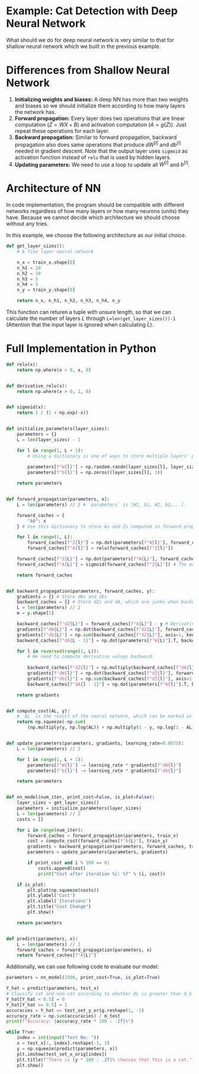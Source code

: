 # Example: Cat Detection with Deep Neural Network

What should we do for deep neural network is very similar to that for shallow neural network which we built in the previous example.

# Differences from Shallow Neural Network

1. **Initializing weights and biases:** A deep NN has more than two weights and biases so we should initialize them according to how many layers the network has. 
2. **Forward propagation:** Every layer does two operations that are linear computation ($Z=WX+B$) and activation computation ($A=g(Z)$). Just repeat these operations for each layer.
3. **Backward propagation:** Similar to forward propagation, backward propagation also does same operations that produce $dW^{[l]}$ and $db^{[l]}$ needed in gradient descent. Note that the output layer uses `sigmoid` as activation function instead of `relu` that is used by hidden layers.
4. **Updating parameters:** We need to use a loop to update all $W^{[l]}$ and $b^{[l]}$.

# Architecture of NN

In code implementation, the program should be compatible with different networks regardless of how many layers or how many neurons (units) they have. Because we cannot decide which architecture we should choose without any tries.

In this example, we choose the following architecture as our initial choice.

```python
def get_layer_sizes():
    # A five layer neural network

    n_x = train_x.shape[0]
    n_h1 = 20
    n_h2 = 10
    n_h3 = 5
    n_h4 = 3
    n_y = train_y.shape[0]

    return n_x, n_h1, n_h2, n_h3, n_h4, n_y
```

This function can returen a tuple with unsure length, so that we can calculate the number of layers $L$ through `L=len(get_layer_sizes())-1` (Attention that the input layer is ignored when calculating $L$).

# Full Implementation in Python

```python
def relu(x):
    return np.where(x > 0, x, 0)


def derivative_relu(x):
    return np.where(x > 0, 1, 0)


def sigmoid(x):
    return 1 / (1 + np.exp(-x))


def initialize_parameters(layer_sizes):
    parameters = {}
    L = len(layer_sizes) - 1

    for l in range(1, L + 1):
      	# Using a dictionary is one of ways to store multiple layers' parameters or caches.
        
        parameters[f"W{l}"] = np.random.randn(layer_sizes[l], layer_sizes[l - 1]) / np.sqrt(layer_sizes[l - 1]) # Divide the square root of the matrix's row size to shrink the value of matrix mulplication.
        parameters[f"b{l}"] = np.zeros((layer_sizes[l], 1))

    return parameters


def forward_propagation(parameters, x):
    L = len(parameters) // 2 # `parameters` is [W1, b1, W2, b2,...].

    forward_caches = {
        "A0": x
    } # Use this dictionary to store As and Zs computed in forward propagation.

    for l in range(1, L):
        forward_caches[f"Z{l}"] = np.dot(parameters[f"W{l}"], forward_caches[f"A{l - 1}"]) + parameters[f"b{l}"]
        forward_caches[f"A{l}"] = relu(forward_caches[f"Z{l}"])

    forward_caches[f"Z{L}"] = np.dot(parameters[f"W{L}"], forward_caches[f"A{L - 1}"]) + parameters[f"b{L}"]
    forward_caches[f"A{L}"] = sigmoid(forward_caches[f"Z{L}"]) # The output layer uses sigmoid.

    return forward_caches


def backward_propagation(parameters, forward_caches, y):
    gradients = {} # Store dWs and dbs
    backward_caches = {} # Store dZs and dA, which are junks when backward propagation finished.
    L = len(parameters) // 2
    m = y.shape[1]

    backward_caches[f"dZ{L}"] = forward_caches[f"A{L}"] - y # Derivative of (dJ/dA)*(dA/dZ), where `J` is cost function and `A` is sigmoid.
    gradients[f"dW{L}"] = np.dot(backward_caches[f"dZ{L}"], forward_caches[f"A{L - 1}"].T) / m
    gradients[f"db{L}"] = np.sum(backward_caches[f"dZ{L}"], axis=1, keepdims=True) / m
    backward_caches[f"dA{L - 1}"] = np.dot(parameters[f"W{L}"].T, backward_caches[f"dZ{L}"])

    for l in reversed(range(1, L)):
      	# We need to compute derivative values backward.
        
        backward_caches[f"dZ{l}"] = np.multiply(backward_caches[f"dA{l}"], derivative_relu(forward_caches[f"Z{l}"]))
        gradients[f"dW{l}"] = np.dot(backward_caches[f"dZ{l}"], forward_caches[f"A{l - 1}"].T) / m
        gradients[f"db{l}"] = np.sum(backward_caches[f"dZ{l}"], axis=1, keepdims=True) / m
        backward_caches[f"dA{l - 1}"] = np.dot(parameters[f"W{l}"].T, backward_caches[f"dZ{l}"])

    return gradients


def compute_cost(AL, y):
  	# `AL` is the result of the neural network, which can be marked as "y hat" in math formulas.
    return np.squeeze(-np.sum(
        (np.multiply(y, np.log(AL)) + np.multiply(1 - y, np.log(1 - AL)))) / m_train)


def update_parameters(parameters, gradients, learning_rate=0.0075):
    L = len(parameters) // 2

    for l in range(1, L + 1):
        parameters[f"W{l}"] -= learning_rate * gradients[f"dW{l}"]
        parameters[f"b{l}"] -= learning_rate * gradients[f"db{l}"]

    return parameters


def nn_model(num_iter, print_cost=False, is_plot=False):
    layer_sizes = get_layer_sizes()
    parameters = initialize_parameters(layer_sizes)
    L = len(parameters) // 2
    costs = []

    for i in range(num_iter):
        forward_caches = forward_propagation(parameters, train_x)
        cost = compute_cost(forward_caches[f"A{L}"], train_y)
        gradients = backward_propagation(parameters, forward_caches, train_y)
        parameters = update_parameters(parameters, gradients)

        if print_cost and i % 100 == 0:
            costs.append(cost)
            print("Cost after iteration %i: %f" % (i, cost))

    if is_plot:
        plt.plot(np.squeeze(costs))
        plt.ylabel('Cost')
        plt.xlabel('Iterations')
        plt.title("Cost Change")
        plt.show()

    return parameters


def predict(parameters, x):
    L = len(parameters) // 2
    forward_caches = forward_propagation(parameters, x)
    return forward_caches[f"A{L}"]
```



Additionally, we can use following code to evaluate our model:

```python
parameters = nn_model(2500, print_cost=True, is_plot=True)

Y_hat = predict(parameters, test_x)
# Classify cat and non-cat according to whether AL is greater than 0.5 or not.
Y_hat[Y_hat < 0.5] = 0
Y_hat[Y_hat >= 0.5] = 1
accuracies = Y_hat == test_set_y_orig.reshape(1, -1)
accuracy_rate = np.sum(accuracies) / m_test
print(f"Accuracy: {accuracy_rate * 100 : .2f}%")

while True:
    index = int(input("Test No: "))
    x = test_x[:, index].reshape(-1, 1)
    y = np.squeeze(predict(parameters, x))
    plt.imshow(test_set_x_orig[index])
    plt.title(f"There is {y * 100 : .2f}% chances that this is a cat.")
    plt.show()
```

